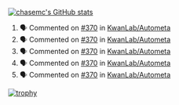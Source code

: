 [![chasemc's GitHub stats](https://github-readme-stats.vercel.app/api?username=chasemc)](https://github.com/anuraghazra/github-readme-stats)


<!--START_SECTION:activity-->
1. 🗣 Commented on [#370](https://github.com/KwanLab/Autometa/pull/370#issuecomment-2573964107) in [KwanLab/Autometa](https://github.com/KwanLab/Autometa)
2. 🗣 Commented on [#370](https://github.com/KwanLab/Autometa/pull/370#issuecomment-2573342699) in [KwanLab/Autometa](https://github.com/KwanLab/Autometa)
3. 🗣 Commented on [#370](https://github.com/KwanLab/Autometa/pull/370#issuecomment-2560378891) in [KwanLab/Autometa](https://github.com/KwanLab/Autometa)
4. 🗣 Commented on [#370](https://github.com/KwanLab/Autometa/pull/370#issuecomment-2560377400) in [KwanLab/Autometa](https://github.com/KwanLab/Autometa)
5. 🗣 Commented on [#370](https://github.com/KwanLab/Autometa/pull/370#issuecomment-2559770829) in [KwanLab/Autometa](https://github.com/KwanLab/Autometa)
<!--END_SECTION:activity-->
[![trophy](https://github-profile-trophy.vercel.app/?username=chasemc)](https://github.com/ryo-ma/github-profile-trophy)

